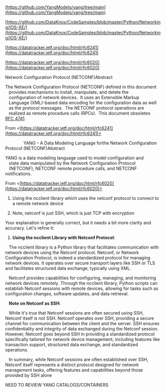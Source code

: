 [https://github.com/YangModels/yang/tree/main](https://github.com/YangModels/yang/tree/main)

[https://github.com/DataKnox/CodeSamples/blob/master/Python/Networking/IOS-XE/](https://github.com/DataKnox/CodeSamples/blob/master/Python/Networking/IOS-XE/)

[https://datatracker.ietf.org/doc/html/rfc6241](https://datatracker.ietf.org/doc/html/rfc6241)

[https://datatracker.ietf.org/doc/html/rfc6020](https://datatracker.ietf.org/doc/html/rfc6020)

Network Configuration Protocol (NETCONF)Abstract

The Network Configuration Protocol (NETCONF) defined in this document  
   provides mechanisms to install, manipulate, and delete the  
   configuration of network devices.  It uses an Extensible Markup  
   Language (XML)-based data encoding for the configuration data as well  
   as the protocol messages.  The NETCONF protocol operations are  
   realized as remote procedure calls (RPCs).  This document obsoletes   [RFC 4741](https://datatracker.ietf.org/doc/html/rfc4741).

From <[https://datatracker.ietf.org/doc/html/rfc6241](https://datatracker.ietf.org/doc/html/rfc6241)>

               YANG - A Data Modeling Language forthe Network Configuration Protocol (NETCONF)Abstract

YANG is a data modeling language used to model configuration and  
   state data manipulated by the Network Configuration Protocol  
   (NETCONF), NETCONF remote procedure calls, and NETCONF notifications.

From <[https://datatracker.ietf.org/doc/html/rfc6020](https://datatracker.ietf.org/doc/html/rfc6020)>

1. Using the ncclient library which uses the netconf protocol to connect to a remote network device

1. Note, netconf is just SSH, which is just TCP with encryption

Your explanation is generally correct, but it needs a bit more clarity and accuracy. Let's refine it:

1. **Using the ncclient Library with Netconf Protocol**:

   The ncclient library is a Python library that facilitates communication with network devices using the Netconf protocol. Netconf, or Network Configuration Protocol, is indeed a standardized protocol for managing network devices. It operates over secure transport layers like SSH or TLS and facilitates structured data exchange, typically using XML.

   Netconf provides capabilities for configuring, managing, and monitoring network devices remotely. Through the ncclient library, Python scripts can establish Netconf sessions with remote devices, allowing for tasks such as configuration changes, software updates, and data retrieval.

   **Note on Netconf as SSH**:

   While it's true that Netconf sessions are often secured using SSH, Netconf itself is not SSH. Netconf operates over SSH, providing a secure channel for communication between the client and the server. SSH ensures confidentiality and integrity of data exchanged during the Netconf session. However, Netconf goes beyond SSH in providing a standardized protocol specifically tailored for network device management, including features like transaction support, structured data exchange, and standardized operations.

   In summary, while Netconf sessions are often established over SSH, Netconf itself represents a distinct protocol designed for network management tasks, offering features and capabilities beyond those provided by SSH alone

NEED TO REVIEW YANG CATALOGS/CONTAINERS